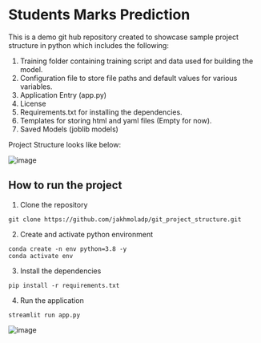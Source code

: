 # Students Marks Prediction
This is a demo git hub repository created to showcase sample project structure in python which includes the following:

1. Training folder containing training script and data used for building the model.
2. Configuration file to store file paths and default values for various variables.
3. Application Entry (app.py)
4. License
5. Requirements.txt for installing the dependencies.
6. Templates for storing html and yaml files (Empty for now).
7. Saved Models (joblib models)

Project Structure looks like below: 

![image](https://user-images.githubusercontent.com/54409180/195246450-73954983-e4c4-4f30-8244-1286ea1a4e69.png)

## How to run the project
1. Clone the repository
```
git clone https://github.com/jakhmoladp/git_project_structure.git
```
2. Create and activate python environment
```
conda create -n env python=3.8 -y
conda activate env
```
3. Install the dependencies
```
pip install -r requirements.txt
```
4. Run the application
```
streamlit run app.py
```
![image](https://user-images.githubusercontent.com/54409180/195171053-ca031c93-bca5-482c-926e-7574e6a7d6fd.png)

